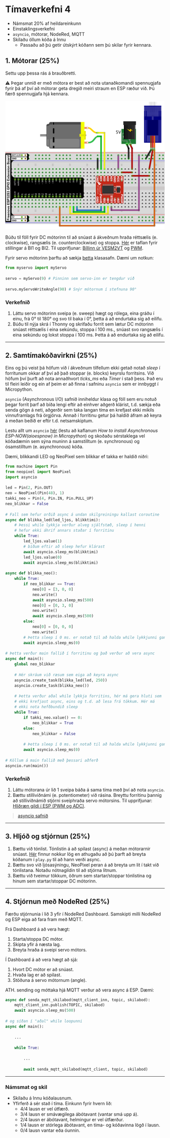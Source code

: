 # Tímaverkefni 4 

- Námsmat 20% af heildareinkunn
- Einstaklingsverkefni
- `asyncio`, mótorar, NodeRed, MQTT
- Skilaðu öllum kóða á Innu
  - Passaðu að þú getir útskýrt kóðann sem þú skilar fyrir kennara.

## 1. Mótorar (25%)

Settu upp þessa rás á brauðbretti. 

:warning: Þegar unnið er með mótora er best að nota utanaðkomandi spennugjafa fyrir þá af því að mótorar geta dregið meiri straum en ESP ræður við. Þú færð spennugjafa hjá kennara.

![dc og servo](https://raw.githubusercontent.com/VESM3/IOT/main/Myndir/dc_og_servo.png)

Búðu til föll fyrir DC mótorinn til að snúast á ákveðnum hraða réttsælis (e. clockwise), rangsælis (e. counterclockwise) og stoppa. [Hér](https://dronebotworkshop.com/tb6612fng-h-bridge/#Controlling_the_TB6612FNG) er taflan fyrir stillingar á BI1 og BI2. Til upprifjunar: [Bíllinn úr VESM2VT](https://github.com/VESM2VT/ESP32/blob/main/verkefni/V3.md#2-tb6612fng-h-bridge-40) og [PWM](https://github.com/VESM2VT/ESP32/blob/main/kennsluefni/analog.md#unni%C3%B0-me%C3%B0-hli%C3%B0r%C3%A6n-gildi-%C3%AD-esp32).

Fyrir servo mótorinn þarftu að sækja [þetta](https://github.com/Freenove/Freenove_Ultimate_Starter_Kit_for_ESP32_S3/blob/main/Python/Python_Libraries/myservo.py) klasasafn. Dæmi um notkun:
```Python
from myservo import myServo

servo = myServo(9) # Pinninn sem servo-inn er tengdur við

servo.myServoWriteAngle(90) # Snýr mótornum í stefnuna 90°
```
### Verkefnið

1. Láttu servo mótorinn sveipa (e. sweep) hægt og rólega, eina gráðu í einu, frá 0° til 180° og svo til baka í 0°, þetta á að endurtaka sig að eilífu.
1. Búðu til nýja skrá í Thonny og skrifaðu forrit sem lætur DC mótorinn snúast réttsælis í eina sekúndu, stoppa í 100 ms., snúast svo rangsælis í eina sekúndu og lokst stoppa í 100 ms. Þetta á að endurtaka sig að eilífu.
   
---

## 2. Samtímakóðavirkni (25%)

Eins og þú veist þá höfum við í ákveðnum tilfellum ekki getað notað *sleep* í forritunum okkar af því að það stoppar (e. blocks) keyrslu forritsins. Við höfum því þurft að nota annaðhvort *ticks_ms* eða *Timer* í stað þess. Það eru til fleiri leiðir  og ein af þeim er að finna í safninu `asyncio` sem er innbyggt í Micropython.

`asyncio` (Asynchronous I/O) safnið inniheldur klasa og föll sem eru notuð þegar forrit þarf að bíða lengi eftir að einhver aðgerð klárist, t.d. sækja eða senda gögn á neti, aðgerðir sem taka langan tíma en krefjast ekki mikils vinnuframlags frá örgjörva. Annað í forritinu getur þá haldið áfram að keyra á meðan beðið er eftir t.d. netsamskiptum.

Lestu allt um `asyncio` [hér](https://www.donskytech.com/discovering-esp-now-in-micropython-with-asyncio/#htoc-basics-of-asynchronous-programming
) (lestu að kaflanum *How to install Asynchronous ESP-NOW(aioespnow) in Micropython*) og skoðaðu sérstaklega vel kóðadæmin sem sýna muninn á samstilltum (e. synchronous) og ósamstilltum (e. asynchronous) kóða.

Dæmi, blikkandi LED og NeoPixel sem blikkar ef takka er haldið niðri:
```python
from machine import Pin
from neopixel import NeoPixel
import asyncio

led = Pin(2, Pin.OUT)
neo = NeoPixel(Pin(48), 1)
takki_neo = Pin(4, Pin.IN, Pin.PULL_UP)
neo_blikkar = False

# Fall sem hefur orðið async á undan skilgreiningu kallast coroutine
async def blikka_led(led_ljos, blikktimi):
    # Þessi while lykkja verður alveg sjálfstæð, sleep í henni 
    # hefur ekki áhrif annars staðar í forritinu
    while True:
        led_ljos.value(1)
        # bíðum eftir að sleep hefur klárast
        await asyncio.sleep_ms(blikktimi)
        led_ljos.value(0)
        await asyncio.sleep_ms(blikktimi)
        
async def blikka_neo():
    while True:
        if neo_blikkar == True:
            neo[0] = [3, 0, 0]
            neo.write()
            await asyncio.sleep_ms(500)
            neo[0] = [0, 3, 0]
            neo.write()
            await asyncio.sleep_ms(500)
        else:
            neo[0] = [0, 0, 0]
            neo.write()
        # Þetta sleep í 0 ms. er notað til að halda while lykkjunni gangandi
        await asyncio.sleep_ms(0)

# Þetta verður main fallið í forritinu og það verður að vera async
async def main():
    global neo_blikkar
    
    # Hér skráum við ræsum sem eiga að keyra async
    asyncio.create_task(blikka_led(led, 250))
    asyncio.create_task(blikka_neo())

    # Þetta verður aðal while lykkja forritins, hér má gera hluti sem 
    # ekki krefjast async, eins og t.d. að lesa frá tökkum. Hér má
    # ekki nota hefðbundið sleep
    while True:
        if takki_neo.value() == 0:
            neo_blikkar = True
        else:
            neo_blikkar = False   

        # Þetta sleep í 0 ms. er notað til að halda while lykkjunni gangandi
        await asyncio.sleep_ms(0)         

# Köllum á main fallið með þessari aðferð
asyncio.run(main())
```

### Verkefnið

1. Láttu mótorana úr lið 1 sveipa báða á sama tíma með því að nota `asyncio`.
1. Bættu stilliviðnámi (e. potentiometer) við rásina. Breyttu forritinu þannig að stilliviðnámið stjórni sveiphraða servo mótorsins. Til upprifjunar: [Hliðræn gildi í ESP (PWM og ADC)](https://github.com/VESM2VT/ESP32/blob/main/kennsluefni/analog.md).

> [asyncio safnið](https://docs.python.org/3/library/asyncio.html)

---

## 3. Hljóð og stjórnun (25%)

1. Bættu við tónlist. Tónlistin á að spilast (async) á meðan mótorarnir snúast. [Hér](https://github.com/twisst/pico-songs) finnur nokkur lög en athugaðu að þú þarft að breyta kóðanum í `play.py` til að hann verði async.
1. Bættu svo við ljósasýningu, NeoPixel peran á að breyta um lit í takt við tónlistana. Notaðu nótnagildin til að stjórna litnum.
1. Bættu við tveimur tökkum, öðrum sem startar/stoppar tónlistina og hinum sem startar/stoppar DC mótorinn.

---

## 4. Stjórnun með NodeRed (25%)

Færðu stjórnunia í lið 3 yfir í NodeRed Dashboard. Samskipti milli NodeRed og ESP eiga að fara fram með MQTT.

Frá Dashboard á að vera hægt:
1. Starta/stoppa DC mótor.
1. Skipta yfir á næsta lag.
1. Breyta hraða á sveipi servo mótors.

Í Dashboard á að vera hægt að sjá:
1. Hvort DC mótor er að snúast.
1. Hvaða lag er að spilast.
1. Stöðuna á servo mótornum (angle).

ATH. sending og móttaka hjá MQTT verður að vera async á ESP. Dæmi:
```python
async def senda_mqtt_skilabod(mqtt_client_inn, topic, skilabod):
    mqtt_client_inn.publish(TOPIC, skilabod)
    await asyncio.sleep_ms(500)

# og síðan í "aðal" while loopunni
async def main():

    ...

    while True:

        ...

        await senda_mqtt_skilabod(mqtt_client, topic, skilabod)

```

---

### Námsmat og skil

- Skilaðu á Innu kóðalausnum.
- Yfirferð á sér stað í tíma. Einkunn fyrir hvern lið: 
    - 4/4 lausn er vel útfærð.
    - 3/4 lausn er smávægilega ábótavant (vantar smá upp á).
    - 2/4 lausn er ábótavant, helmingur er vel útfærður.
    - 1/4 lausn er stórlega ábótavant, en tíma- og kóðavinna lögð í lausn.
    - 0/4 lausn vantar eða óunnin.
